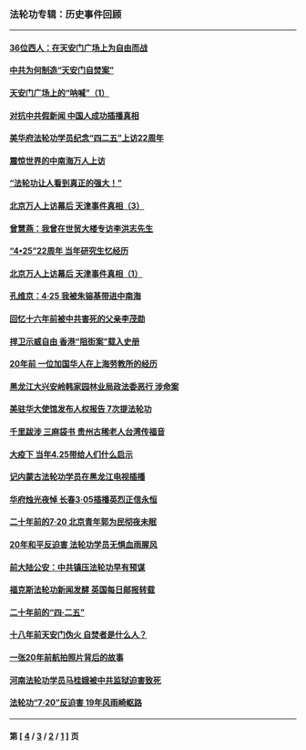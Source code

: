 ### 法轮功专辑：历史事件回顾
---
#### [36位西人：在天安门广场上为自由而战](../../pages/nf5793/n13390029.md?07100430) 
#### [中共为何制造“天安门自焚案”](../../pages/nf5793/n13183270.md?07100430) 
#### [天安门广场上的“呐喊”（1）](../../pages/nf5793/n13105277.md?07100430) 
#### [对抗中共假新闻 中国人成功插播真相](../../pages/nf5793/n12910618.md?07100430) 
#### [美华府法轮功学员纪念“四二五”上访22周年](../../pages/nf5793/n12904445.md?07100430) 
#### [震惊世界的中南海万人上访](../../pages/nf5793/n12903976.md?07100430) 
#### [“法轮功让人看到真正的强大！”](../../pages/nf5793/n12903195.md?07100430) 
#### [北京万人上访幕后 天津事件真相（3）](../../pages/nf5793/n12902807.md?07100430) 
#### [曾慧燕：我曾在世贸大楼专访李洪志先生](../../pages/nf5793/n12898729.md?07100430) 
#### [“4•25”22周年 当年研究生忆经历](../../pages/nf5793/n12894152.md?07100430) 
#### [北京万人上访幕后 天津事件真相（1）](../../pages/nf5793/n12885174.md?07100430) 
#### [孔维京：4·25 我被朱镕基带进中南海](../../pages/nf5793/n12864987.md?07100430) 
#### [回忆十六年前被中共害死的父亲李茂勋](../../pages/nf5793/n12880270.md?07100430) 
#### [捍卫示威自由 香港“阻街案”载入史册](../../pages/nf5793/n12811245.md?07100430) 
#### [20年前 一位加国华人在上海劳教所的经历](../../pages/nf5793/n12707932.md?07100430) 
#### [黑龙江大兴安岭韩家园林业局政法委恶行 涉命案](../../pages/nf5793/n12622815.md?07100430) 
#### [美驻华大使馆发布人权报告 7次提法轮功](../../pages/nf5793/n12520541.md?07100430) 
#### [千里跋涉 三麻袋书 贵州古稀老人台湾传福音](../../pages/nf5793/n12198750.md?07100430) 
#### [大疫下 当年4.25带给人们什么启示](../../pages/nf5793/n12058565.md?07100430) 
#### [记内蒙古法轮功学员在黑龙江电视插播](../../pages/nf5793/n11699194.md?07100430) 
#### [华府烛光夜悼 长春3·05插播英烈正信永恒](../../pages/nf5793/n11397432.md?07100430) 
#### [二十年前的7·20 北京青年郭为民彻夜未眠](../../pages/nf5793/n11354195.md?07100430) 
#### [20年和平反迫害 法轮功学员无惧血雨腥风](../../pages/nf5793/n11348279.md?07100430) 
#### [前大陆公安：中共镇压法轮功早有预谋](../../pages/nf5793/n11352168.md?07100430) 
#### [福克斯法轮功新闻发酵  英国每日邮报转载](../../pages/nf5793/n11285952.md?07100430) 
#### [二十年前的“四·二五”](../../pages/nf5793/n11207639.md?07100430) 
#### [十八年前天安门伪火 自焚者是什么人？](../../pages/nf5793/n10996556.md?07100430) 
#### [一张20年前航拍照片背后的故事](../../pages/nf5793/n10693797.md?07100430) 
#### [河南法轮功学员马桂娥被中共监狱迫害致死](../../pages/nf5793/n10684974.md?07100430) 
#### [法轮功“7‧20”反迫害 19年风雨崎岖路](../../pages/nf5793/n10570834.md?07100430) 

---
#### 第 [ [4](./4.md?07100430) / [3](./3.md?07100430) / [2](./2.md?07100430) / [1](./1.md?07100430) ] 页

